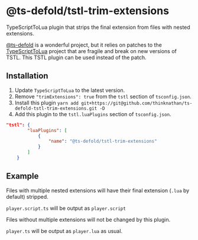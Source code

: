 # @ts-defold/tstl-trim-extensions
TypeScriptToLua plugin that strips the final extension from files with nested extensions.

[@ts-defold](https://github.com/ts-defold) is a wonderful project, but it relies on patches to the [TypeScriptToLua](https://github.com/TypeScriptToLua/TypeScriptToLua) project that are fragile and break on new versions of TSTL. This TSTL plugin can be used instead of the patch.

## Installation

1. Update `TypeScriptToLua` to the latest version.
2. Remove `"trimExtensions": true` from the `tstl` section of `tsconfig.json`.
3. Install this plugin `yarn add git+https://git@github.com/thinknathan/ts-defold-tstl-trim-extensions.git -D` 
4. Add this plugin to the `tstl.luaPlugins` section of `tsconfig.json`.

```json
"tstl": {
		"luaPlugins": [
			{
				"name": "@ts-defold/tstl-trim-extensions"
			}
		]
	}
```

## Example

Files with multiple nested extensions will have their final extension (`.lua` by default) stripped.

`player.script.ts` will be output as `player.script`

Files without multiple extensions will not be changed by this plugin.

`player.ts` will be output as `player.lua` as usual.
